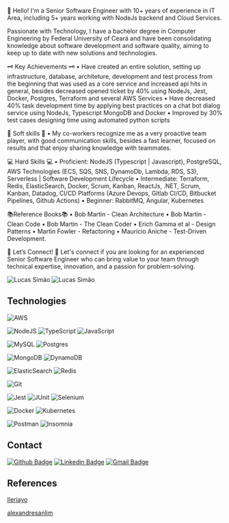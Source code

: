 👋 Hello! I'm a Senior Software Engineer with 10+ years of experience in IT Area, including 5+ years working with NodeJs backend and Cloud Services.

Passionate with Technology, I have a bachelor degree in Computer Engineering by Federal University of Ceará and have been consolidating knowledge about software development and software quality, aiming to keep up to date with new solutions and technologies.

🗝 Key Achievements 🗝
• Have created an entire solution, setting up infrastructure, database, architeture, development and test process from the beginning that was used as a core service and increased api hits in general, besides decreased opened ticket by 40% using NodeJs, Jest, Docker, Postgres, Terraform and several AWS Services
• Have decreased 40% task development time by applying best practices on a chat bot dialog service using NodeJs, Typescript MongoDB and Docker
• Improved by 30% test cases designing time using automated python scripts 

🧠 Soft skills 🧠
• My co-workers recognize me as a very proactive team player, with good communication skills, besides a fast learner, focused on results and that enjoy sharing knowledge with teammates.

💻 Hard Skills 💻
• Proficient: NodeJS (Typescript | Javascript), PostgreSQL, AWS Technologies (ECS, SQS, SNS, DynamoDb, Lambda, RDS, S3), Serverless | Software Development Lifecycle
• Intermediate: Terraform, Redis, ElasticSearch, Docker, Scrum, Kanban, ReactJs, .NET, Scrum, Kanban, Datadog, CI/CD Platforms (Azure Devops, Gitlab CI/CD, Bitbucket Pipelines, Github Actions)
• Beginner: RabbitMQ, Angular, Kubernetes

📚Reference Books📚
• Bob Martin - Clean Architecture
• Bob Martin - Clean Code
• Bob Martin - The Clean Coder
• Erich Gamma et al - Design Patterns
• Martin Fowler - Refactoring
• Mauricio Aniche - Test-Driven Development.

🌟 Let’s Connect! 🌟
Let's connect if you are looking for an experienced Senior Software Engineer who can bring value to your team through technical expertise, innovation, and a passion for problem-solving.

![Lucas Simão](https://github-readme-stats.vercel.app/api?username=lucsimao&show_icons=true&count_private=true&theme=dracula)
![Lucas Simão](https://github-readme-stats.vercel.app/api/top-langs/?username=lucsimao&layout=compact&langs_count=16&theme=dracula)

## Technologies
![AWS](https://img.shields.io/badge/AWS-%23FF9900.svg?style=for-the-badge&logo=amazon-aws&logoColor=white)


![NodeJS](https://img.shields.io/badge/node.js-%2343853D.svg?style=for-the-badge&logo=node.js&logoColor=white)
![TypeScript](https://img.shields.io/badge/typescript-%23007ACC.svg?style=for-the-badge&logo=typescript&logoColor=white)
![JavaScript](https://img.shields.io/badge/JavaScript-F7DF1E?style=for-the-badge&logo=javascript&logoColor=black)

![MySQL](https://img.shields.io/badge/mysql-%2300f.svg?style=for-the-badge&logo=mysql&logoColor=white)
![Postgres](https://img.shields.io/badge/postgres-%23316192.svg?style=for-the-badge&logo=postgresql&logoColor=white)

![MongoDB](https://img.shields.io/badge/MongoDB-%234ea94b.svg?style=for-the-badge&logo=mongodb&logoColor=white)
![DynamoDB](https://img.shields.io/badge/Amazon%20DynamoDB-4053D6?style=for-the-badge&logo=Amazon%20DynamoDB&logoColor=white)

![ElasticSearch](https://img.shields.io/badge/-ElasticSearch-005571?style=for-the-badge&logo=elasticsearch)
![Redis](https://img.shields.io/badge/redis-%23DD0031.svg?style=for-the-badge&logo=redis&logoColor=white)

![Git](https://img.shields.io/badge/git-%23F05033.svg?style=for-the-badge&logo=git&logoColor=white)

![Jest](https://img.shields.io/badge/-jest-%23C21325?style=for-the-badge&logo=jest&logoColor=white)
![JUnit](https://img.shields.io/badge/-Junit-%EE000000?style=for-the-badge&logo=junit&logoColor=white)
![Selenium](https://img.shields.io/badge/Selenium-414141?style=for-the-badge&logo=selenium&logoColor=white)

![Docker](https://img.shields.io/badge/docker-%230db7ed.svg?style=for-the-badge&logo=docker&logoColor=white)
![Kubernetes](https://img.shields.io/badge/kubernetes-%23326ce5.svg?style=for-the-badge&logo=kubernetes&logoColor=white)

![Postman](https://img.shields.io/badge/Postman-FF6C37?style=for-the-badge&logo=postman&logoColor=red)
![Insomnia](https://img.shields.io/badge/Insomnia-5849be?style=for-the-badge&logo=Insomnia&logoColor=white)

## Contact
[![Github Badge](https://img.shields.io/badge/GitHub-100000?style=for-the-badge&logo=github&logoColor=white)](https://github.com/lucsimao)
[![Linkedin Badge](https://img.shields.io/badge/LinkedIn-0077B5?style=for-the-badge&logo=linkedin&logoColor=white)](https://www.linkedin.com/in/lucsimao/)
[![Gmail Badge](https://img.shields.io/badge/Gmail-D14836?style=for-the-badge&logo=gmail&logoColor=white)
](mailto:lucasimao64@gmail.com)

## References
[Ileriayo](https://github.com/Ileriayo/markdown-badges)

[alexandresanlim](https://github.com/alexandresanlim/Badges4-README.md-Profile)

<!--
**lucsimao/lucsimao** is a ✨ _special_ ✨ repository because its `README.md` (this file) appears on your GitHub profile.

Here are some ideas to get you started:

- 🔭 I’m currently working on ...
- 🌱 I’m currently learning ...
- 👯 I’m looking to collaborate on ...
- 🤔 I’m looking for help with ...
- 💬 Ask me about ...
- 📫 How to reach me: ...
- 😄 Pronouns: ...
- ⚡ Fun fact: ...
-->
